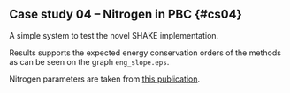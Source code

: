 ## Case study 04 – Nitrogen in PBC {#cs04}

A simple system to test the novel SHAKE implementation.

Results supports the expected energy conservation orders of the methods as can be seen on the graph `eng_slope.eps`.

Nitrogen parameters are taken from [this publication](https://www.researchgate.net/publication/257635210_Short-Time_Oxidation_Behavior_of_Low-Carbon_Low-Silicon_Steel_in_Air_at_850-1180_C_II_Linear_to_Parabolic_Transition_Determined_Using_Existing_Gas-Phase_Transport_and_Solid-Phase_Diffusion_Theories).